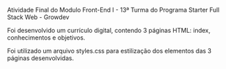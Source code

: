Atividade Final do Modulo Front-End I - 13ª Turma do Programa Starter Full Stack Web - Growdev

Foi desenvolvido um currículo digital, contendo 3 páginas HTML: index, conhecimentos e objetivos.

Foi utilizado um arquivo styles.css para estilização dos elementos das 3 páginas desenvolvidas.
